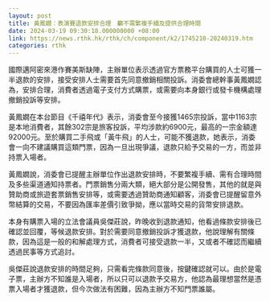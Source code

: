 ```yaml
---
layout: post
title: 黃鳳嫺：表演賽退款安排合理　籲不需繁複手續及提供合理時間
date: 2024-03-19 09:30:18.000000000 +08:00
link: https://news.rthk.hk/rthk/ch/component/k2/1745210-20240319.htm
categories: rthk
---
```


國際邁阿密來港作賽美斯缺陣，主辦單位表示透過官方票務平台購買的人士可獲一半退款的安排，接受安排人士需要首先同意撤銷相關投訴。消委會總幹事黃鳳嫺認為，安排合理，消費者透過電子支付方式購票，或需要向本身銀行或發卡機構處理撤銷投訴等安排。

黃鳳嫺在本台節目《千禧年代》表示，消委會至今接獲1465宗投訴，當中1163宗是本地消費者，其餘302宗是旅客投訴，平均涉款約6900元，最高的一宗金額達92000元。至於購買二手飛或「黃牛飛」的人士，可能不獲退款，她表示，消委會一向不建議購買這類門票，因為一旦出現爭議，退款只給予交易的一方，而並非持票入場者。

黃鳳嫺說，消委會已提醒主辦單位作出退款安排時，不要繁複手續、需有合理時間及多些渠道通知持票者。門票銷售分兩大類，絕大部分是公開發售，其他的就是與贊助商或旅遊套票銷售安排等，或需要透過贊助商通知顧客，消委會已提醒留意外幣結算的交易，不要因為匯率差價引致爭拗，應以當時交易的貨幣安排退款。

本身有購票入場的立法會議員吳傑莊說，昨晚收到退款通知，他看過條款安排後已確認並回覆，等候退款安排。對於需要同意撤銷投訴才獲退款，他說理解有關條款，因為這是一般的和解處理方式，消費者可接受退款一半，又或者不確認而繼續透過民事等方式追討。

吳傑莊說退款安排的時間足夠，只需看完條款同意後，按鍵確認就可以。由於是電子票，主辦方不知誰是入場者，所以只可以退款予交易方，他認為最理想當然是憑票入場者才獲退款，但今次做法有困難，因為主辦方不知門票誰屬。
